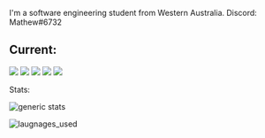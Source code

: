 I'm a software engineering student from Western Australia.
Discord: Mathew#6732</br>


## Current:

![](https://img.shields.io/badge/lang-Python-orange) ![](https://img.shields.io/badge/lang-C++-orange) ![](https://img.shields.io/badge/lang-SQL-) ![](https://img.shields.io/badge/editor-Visual_Studio_Code-orange) ![](https://img.shields.io/badge/OS-Windows_11-orange)


Stats:

![generic stats](https://github-readme-stats.vercel.app/api/?username=MathewButtner&theme=react&layout=compact)

![laugnages_used](https://github-readme-stats.vercel.app/api/top-langs/?username=MathewButtner&theme=react&layout=compact)
